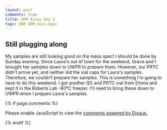 ```yaml
---
layout: post
comments: true
title: SRM Assay Day 5
tags: DNR SRM mass-spec
---
```


## Still plugging along

My samples are still looking good on the mass spec! I should be done by Sunday evening. Since Laura's out of town for the weekend, Grace and I brought her samples down to UWPR to prepare them. However, our PRTC didn't arrive yet, and neither did the vial caps for Laura's samples. Therefore, we couldn't prepare her samples. This is something I'm going to have to do this weekend. I got another QC and PRTC vial from Emma and kept it in the Roberts Lab -80ºC freezer. I'll need to bring these down to UWPR when I prepare Laura's samples.

{% if page.comments %}

<div id="disqus_thread"></div>
<script>

/**
*  RECOMMENDED CONFIGURATION VARIABLES: EDIT AND UNCOMMENT THE SECTION BELOW TO INSERT DYNAMIC VALUES FROM YOUR PLATFORM OR CMS.
*  LEARN WHY DEFINING THESE VARIABLES IS IMPORTANT: https://disqus.com/admin/universalcode/#configuration-variables*/
/*
var disqus_config = function () {
this.page.url = PAGE_URL;  // Replace PAGE_URL with your page's canonical URL variable
this.page.identifier = PAGE_IDENTIFIER; // Replace PAGE_IDENTIFIER with your page's unique identifier variable
};
*/
(function() { // DON'T EDIT BELOW THIS LINE
var d = document, s = d.createElement('script');
s.src = 'https://the-responsible-grad-student.disqus.com/embed.js';
s.setAttribute('data-timestamp', +new Date());
(d.head || d.body).appendChild(s);
})();
</script>
<noscript>Please enable JavaScript to view the <a href="https://disqus.com/?ref_noscript">comments powered by Disqus.</a></noscript>

{% endif %}

<script id="dsq-count-scr" src="//the-responsible-grad-student.disqus.com/count.js" async></script>
